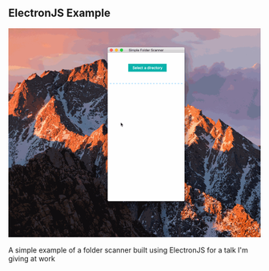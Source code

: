 ElectronJS Example
---------------------
![Alt text](screenshot.gif)

A simple example of a folder scanner built using ElectronJS for a talk I'm giving at work